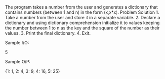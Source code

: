 The program takes a number from the user and generates a dictionary that contains numbers (between 1 and n) in the form (x,x*x). Problem Solution 1. Take a number from the user and store it in a separate variable. 2. Declare a dictionary and using dictionary comprehension initialize it to values keeping the number between 1 to n as the key and the square of the number as their values. 3. Print the final dictionary. 4. Exit.

Sample I/O:

 5

 Sample O/P:

 {1: 1, 2: 4, 3: 9, 4: 16, 5: 25}

